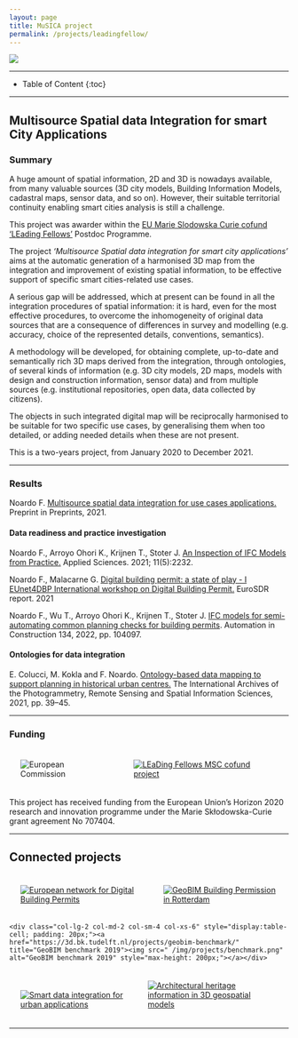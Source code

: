 ```yaml
---
layout: page
title: MuSICA project
permalink: /projects/leadingfellow/
---
```


<div class="row">
  <div class="col-sm-12 col-xs-12"><img class="img-responsive" src="{{ "/projects/leadingfellow/img/headerMLF.png" }}"></div>
</div>

- - -

* Table of Content
{:toc}

- - -

## Multisource Spatial data Integration for smart City Applications

### Summary

A huge amount of spatial information, 2D and 3D is nowadays available, from many valuable sources (3D city models, Building Information Models, cadastral maps, sensor data, and so on). However, their suitable territorial continuity enabling smart cities analysis is still a challenge.

This project was awarder within the [EU Marie Slodowska Curie cofund ‘LEading Fellows’](https://leadingfellows.eu/) Postdoc Programme.

The project *‘Multisource Spatial data integration for smart city applications’* aims at the automatic generation of a harmonised 3D map from the integration and improvement of existing spatial information, to be effective support of specific smart cities-related use cases.

A serious gap will be addressed, which at present can be found in all the integration procedures of spatial information: it is hard, even for the most effective procedures, to overcome the inhomogeneity of original data sources that are a consequence of differences in survey and modelling (e.g. accuracy, choice of the represented details, conventions, semantics).

A methodology will be developed, for obtaining complete, up-to-date and semantically rich 3D maps derived from the integration, through ontologies, of several kinds of information (e.g. 3D city models, 2D maps, models with design and construction information, sensor data) and from multiple sources (e.g. institutional repositories, open data, data collected by citizens).

The objects in such integrated digital map will be reciprocally harmonised to be suitable for two specific use cases, by generalising them when too detailed, or adding needed details when these are not present. 

This is a two-years project, from January 2020 to December 2021.

 - - -
 
### Results
 
Noardo F. [Multisource spatial data integration for use cases applications.](https://www.preprints.org/manuscript/202112.0286) Preprint in Preprints, 2021.
 
 
#### Data readiness and practice investigation
 
Noardo F., Arroyo Ohori K., Krijnen T., Stoter J. [An Inspection of IFC Models from Practice.](https://doi.org/10.3390/app11052232) Applied Sciences. 2021; 11(5):2232.
 
Noardo F., Malacarne G. [Digital building permit: a state of play - I EUnet4DBP International workshop on Digital Building Permit.](http://www.eurosdr.net/sites/default/files/uploaded_files/eurosdr_eunet4dbp.pdf) EuroSDR report. 2021

Noardo F., Wu T., Arroyo Ohori K., Krijnen T., Stoter J. [IFC models for semi-automating common planning checks for building permits](https://www.sciencedirect.com/science/article/pii/S0926580521005483). Automation in Construction 134, 2022, pp. 104097.
 
#### Ontologies for data integration
 
E. Colucci, M. Kokla and F. Noardo. [Ontology-based data mapping to support planning in historical urban centres.](https://www.int-arch-photogramm-remote-sens-spatial-inf-sci.net/XLIII-B4-2021/39/2021/)  The International Archives of the Photogrammetry, Remote Sensing and Spatial Information Sciences, 2021, pp. 39–45. 

 - - -


### Funding


<div class="row">
  <div class="col-lg-2 col-md-2 col-sm-4 col-xs-6" style="display:table-cell; padding: 20px;"><a title="EU Commission"><img src="/projects/leadingfellow/img/EUlogo.jpg" alt="European Commission" style="max-height: 200px;"></a></div>
  
  <div class="col-lg-3 col-md-3 col-sm-4 col-xs-6" style="display:table-cell; padding: 20px;"><a href="https://leadingfellows.eu/" title="Leading Fellows Postdoc Programme"><img src="/projects/leadingfellow/img/LEaDing_Fellows_logo.jpg" alt="LEaDing Fellows MSC cofund project" style="max-height: 300px;"></a></div>
  
  </div>
  
This project has received funding from the European Union’s Horizon 2020 research and innovation programme under the Marie Skłodowska-Curie grant agreement No 707404.
  
- - -

## Connected projects

<div class="row">

  <div class="col-lg-2 col-md-2 col-sm-4 col-xs-6" style="display:table-cell; padding: 20px;"><a href="https://3d.bk.tudelft.nl/projects/RotterdamGeoBIMBuildingPermission/" title="GeoBIM Building Permission in Rotterdam"><img src=" /img/projects/eunet4dbp.png" alt="European network for Digital Building Permits" style="max-height: 200px;"></a></div>
 
  <div class="col-lg-2 col-md-2 col-sm-4 col-xs-6" style="display:table-cell; padding: 20px;"><a href="https://3d.bk.tudelft.nl/projects/RotterdamGeoBIMBuildingPermission/" title="GeoBIM Building Permission in Rotterdam"><img src=" /img/projects/rotterdamBP.png" alt="GeoBIM Building Permission in Rotterdam" style="max-height: 200px;"></a></div>
  
    <div class="col-lg-2 col-md-2 col-sm-4 col-xs-6" style="display:table-cell; padding: 20px;"><a href="https://3d.bk.tudelft.nl/projects/geobim-benchmark/" title="GeoBIM benchmark 2019"><img src=" /img/projects/benchmark.png" alt="GeoBIM benchmark 2019" style="max-height: 200px;"></a></div>
    
  <div class="col-lg-2 col-md-2 col-sm-4 col-xs-6" style="display:table-cell; padding: 20px;"><a href="https://3d.bk.tudelft.nl/projects/smartdi-ams/" title="Smart data integration for urban applications"><img src=" /img/projects/sdi-ams.jpg" alt="Smart data integration for urban applications" style="max-height: 200px;"></a></div>

  <div class="col-lg-2 col-md-2 col-sm-4 col-xs-6" style="display:table-cell; padding: 20px;"><a href="https://3d.bk.tudelft.nl/projects/culturalheritage/" title="Architectural heritage information in 3D geospatial models"><img src=" /img/projects/ch3.gif" alt="Architectural heritage information in 3D geospatial models" style="max-height: 200px;"></a></div>

     
</div>

- - -
<!--
## Team

<div class="row">
    {% include project_team.html project_name='esdr-geobim' %}
</div>
-->